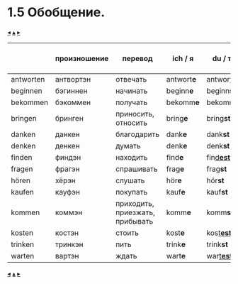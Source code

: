 # 1.5 Обобщение.

[&#9666;](./01.4_er_sie_es.md) [&#9652;](../../index.md) [&#9656;](../teil_2/02.0_lesen_lernen_konjugieren.md)

| | произношение | перевод | ich / я | du / ты | er, sie, es / он, она, оно |
|-|--------------|---------|---------|---------|----------------------------|
| antworten	| антвортэн | отвечать              | antwort**e** | antwor<u>t<b>est</b></u> | antwor<u>t<b>et</b></u> |                   
| beginnen	| бэгиннен  | начинать              | beginn**e**  | beginn**st**          | beginn**t**          |
| bekommen	| бэкоммен  | получать              | bekomm**e**  | bekomm**st**          | bekomm**t**          |
| bringen	| бринген   | приносить, относить   | bring**e**   | bring**st**           | bring**t**           |
| danken	| данкен    | благодарить           | dank**e**    | dank**st**            | dank**t**            |
| denken	| денкен    | думать                | denk**e**    | denk**st**            | denk**t**            |
| finden	| финдэн    | находить              | find**e**    | fin<u>d<b>est</b></u> | fin<u>d<b>et</b></u> |
| fragen	| фрагэн    | спрашивать            | frag**e**    | frag**st**            | frag**t**            |
| hören	    | хёрэн     | слушать               | hör**e**     | hör**st**             | hör**t**             |
| kaufen	| кауфэн    | покупать              | kauf**e**    | kauf**st**            | kauf**t**            |
| kommen	| коммэн    | приходить, приезжать, прибывать | komm**e**    | komm**st**  | komm**t**            |
| kosten	| костэн    | стоить                | kost**e**    | kos<u>t<b>est</b></u> | kos<u>t<b>et</b></u> |
| trinken	| тринкэн   | пить                  | trink**e**   | trink**st**           | trink**t**           |
| warten	| вартэн    | ждать                 | wart**e**    | war<u>t<b>est</b></u> | war<u>t<b>et</b></u> |

[&#9666;](./01.4_er_sie_es.md) [&#9652;](../../index.md) [&#9656;](../teil_2/02.0_lesen_lernen_konjugieren.md)





